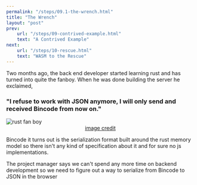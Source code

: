 ```yaml
---
permalink: "/steps/09.1-the-wrench.html"
title: "The Wrench"
layout: "post"
prev: 
    url: "/steps/09-contrived-example.html"
    text: "A Contrived Example"
next: 
    url: "/steps/10-rescue.html"
    text: "WASM to the Rescue"
---
```


<div class="describe">
<p>Two months ago, the back end developer started learning rust and has turned into quite the fanboy. When he was done building the server he exclaimed,</p>
<h3>"I refuse to work with JSON anymore, I will only send and received <a>Bincode</a> from now on."</h3>
</div>
<img src="{{"/assets/img/fan.boy.jpg" | relative_url}}" alt="rust fan boy" style="margin:auto;display:block;max-height:600px;">
<a href="https://www.dragoart.com/tuts/3423/1/1/how-to-draw-chum-chum-from-fanboy-and-chum-chum.htm" style="display:block;margin:auto;text-align:center;">image credit</a>
<div class="explain">
<p>Bincode it turns out is the serialization format built around the rust memory model so there isn't any kind of specification about it and for sure no js implementations.</p>
<p>The project manager says we can't spend any more time on backend development so we need to figure out a way to serialize from Bincode to JSON in the browser</p>
</div>